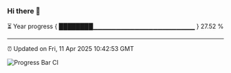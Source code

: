 ### Hi there 👋

⏳ Year progress { ████████▁▁▁▁▁▁▁▁▁▁▁▁▁▁▁▁▁▁▁▁▁▁ } 27.52 %

---

⏰ Updated on Fri, 11 Apr 2025 10:42:53 GMT

![Progress Bar CI](https://github.com/IshwaranRudhara/GIT-ACTION/workflows/Progress%20Bar%20CI/badge.svg)
